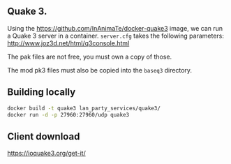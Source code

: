 ## Quake 3.
Using the https://github.com/InAnimaTe/docker-quake3 image, we can run a Quake 3 server in a container.
`server.cfg` takes the following parameters: http://www.joz3d.net/html/q3console.html

The pak files are not free, you must own a copy of those.

The mod pk3 files must also be copied into the `baseq3` directory.


## Building locally
```bash
docker build -t quake3 lan_party_services/quake3/
docker run -d -p 27960:27960/udp quake3
```


## Client download
https://ioquake3.org/get-it/
